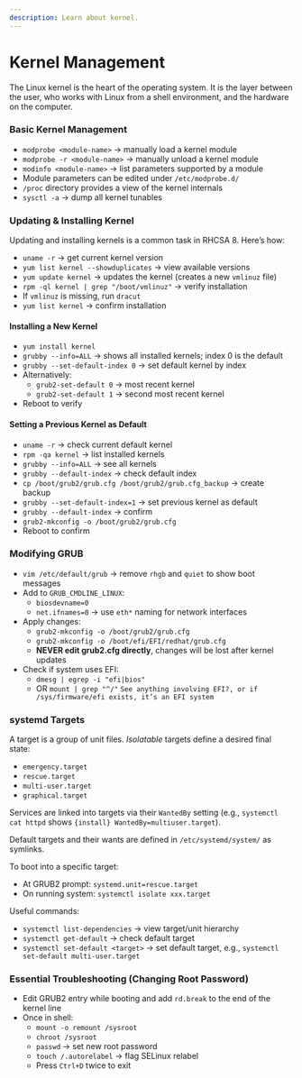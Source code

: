 ```yaml
---
description: Learn about kernel.
---
```


# Kernel Management

The Linux kernel is the heart of the operating system. It is the layer between the user, who works with Linux from a shell environment, and the hardware on the computer.

### Basic Kernel Management

* `modprobe <module-name>` → manually load a kernel module
* `modprobe -r <module-name>` → manually unload a kernel module
* `modinfo <module-name>` → list parameters supported by a module
* Module parameters can be edited under `/etc/modprobe.d/`
* `/proc` directory provides a view of the kernel internals
* `sysctl -a` → dump all kernel tunables

### Updating & Installing Kernel

Updating and installing kernels is a common task in RHCSA 8. Here’s how:

* `uname -r` → get current kernel version
* `yum list kernel --showduplicates` → view available versions
* `yum update kernel` → updates the kernel (creates a new `vmlinuz` file)
* `rpm -ql kernel | grep "/boot/vmlinuz"` → verify installation
* If `vmlinuz` is missing, run `dracut`
* `yum list kernel` → confirm installation

#### Installing a New Kernel

* `yum install kernel`
* `grubby --info=ALL` → shows all installed kernels; index 0 is the default
* `grubby --set-default-index 0` → set default kernel by index
* Alternatively:
  * `grub2-set-default 0` → most recent kernel
  * `grub2-set-default 1` → second most recent kernel
* Reboot to verify

#### Setting a Previous Kernel as Default

* `uname -r` → check current default kernel
* `rpm -qa kernel` → list installed kernels
* `grubby --info=ALL` → see all kernels
* `grubby --default-index` → check default index
* `cp /boot/grub2/grub.cfg /boot/grub2/grub.cfg_backup` → create backup
* `grubby --set-default-index=1` → set previous kernel as default
* `grubby --default-index` → confirm
* `grub2-mkconfig -o /boot/grub2/grub.cfg`
* Reboot to confirm

### Modifying GRUB

* `vim /etc/default/grub` → remove `rhgb` and `quiet` to show boot messages
* Add to `GRUB_CMDLINE_LINUX`:
  * `biosdevname=0`
  * `net.ifnames=0` → use `eth*` naming for network interfaces
* Apply changes:
  * `grub2-mkconfig -o /boot/grub2/grub.cfg`
  * `grub2-mkconfig -o /boot/efi/EFI/redhat/grub.cfg`
  * **NEVER edit grub2.cfg directly**, changes will be lost after kernel updates
* Check if system uses EFI:
  * `dmesg | egrep -i "efi|bios"`
  * OR `mount | grep "^/"`
`See anything involving EFI?, or if /sys/firmware/efi exists, it’s an EFI system`


### systemd Targets

A target is a group of unit files. _Isolatable_ targets define a desired final state:

* `emergency.target`
* `rescue.target`
* `multi-user.target`
* `graphical.target`

Services are linked into targets via their `WantedBy` setting (e.g., `systemctl cat httpd` shows `{install} WantedBy=multiuser.target`).

Default targets and their wants are defined in `/etc/systemd/system/` as symlinks.

To boot into a specific target:

* At GRUB2 prompt: `systemd.unit=rescue.target`
* On running system: `systemctl isolate xxx.target`

Useful commands:

* `systemctl list-dependencies` → view target/unit hierarchy
* `systemctl get-default` → check default target
* `systemctl set-default <target>` → set default target, e.g., `systemctl set-default multi-user.target`

### Essential Troubleshooting (Changing Root Password)

* Edit GRUB2 entry while booting and add `rd.break` to the end of the kernel line
* Once in shell:
  * `mount -o remount /sysroot`
  * `chroot /sysroot`
  * `passwd` → set new root password
  * `touch /.autorelabel` → flag SELinux relabel
  * Press `Ctrl+D` twice to exit
